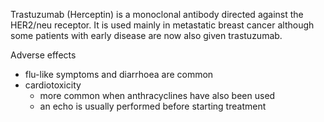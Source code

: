 Trastuzumab (Herceptin) is a monoclonal antibody directed against the HER2/neu receptor. It is used mainly in metastatic breast cancer although some patients with early disease are now also given trastuzumab.  
  
Adverse effects  
* flu\-like symptoms and diarrhoea are common
* cardiotoxicity
	+ more common when anthracyclines have also been used
	+ an echo is usually performed before starting treatment
